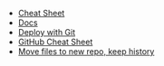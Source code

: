 * [Cheat Sheet](http://ndpsoftware.com/git-cheatsheet.html#loc=workspace;)
* [Docs](https://git-scm.com/docs)
* [Deploy with Git](https://www.digitalocean.com/community/tutorials/how-to-set-up-automatic-deployment-with-git-with-a-vps)
* [GitHub Cheat Sheet]()
* [Move files to new repo, keep history](http://zzamboni.org/post/moving-files-between-git-repositories-preserving-history/)
